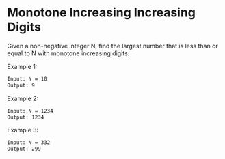 # Monotone Increasing Increasing Digits

Given a non-negative integer N, find the largest number that is less than or
equal to N with monotone increasing digits.

Example 1:

```bash
Input: N = 10
Output: 9
```

Example 2:

```bash
Input: N = 1234
Output: 1234
```

Example 3:

```bash
Input: N = 332
Output: 299
```

